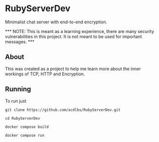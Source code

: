 # RubyServerDev
Minimalist chat server with end-to-end encryption.

*** NOTE: This is meant as a learning experience, there are many security vulnerabilities in this project. It is not meant to be used for important messages. ***

## About
This was created as a project to help me learn more about the inner workings of TCP, HTTP and Encryption.

## Running
To run just
```
git clone https://github.com/acdlbs/RubyServerDev.git
```
```
cd RubyServerDev
```
```
docker compose build
```
```
docker compose run
```

